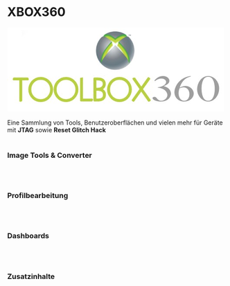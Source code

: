 # XBOX360

<img src="https://raw.githubusercontent.com/RAConquista/XBOX360/master/DOCS/Images/ToolBox.jpg"/></img>

Eine Sammlung von Tools, Benutzeroberflächen und vielen mehr für Geräte mit <b>JTAG</b> sowie <b>Reset Glitch Hack</b>
<br>
<br>
<h3>Image Tools & Converter</h3>
<br>
<br>
<h3>Profilbearbeitung</h3>
<br>
<br>
<h3>Dashboards</h3>
<br>
<br>
<h3>Zusatzinhalte</h3>
